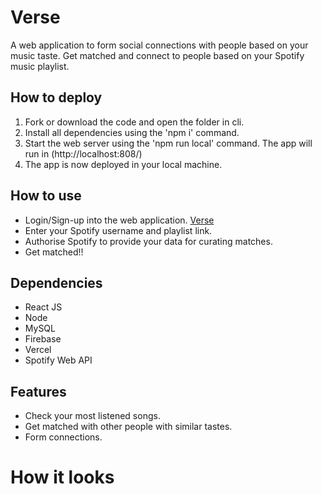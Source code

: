 # Verse
A web application to form social connections with people based on your music taste.
Get matched and connect to people based on your Spotify music playlist.
## How to deploy
1. Fork or download the code and open the folder in cli.
2. Install all dependencies using the 'npm i' command.
3. Start the web server using the 'npm run local' command. The app will run in (http://localhost:808/)
4. The app is now deployed in your local machine.

## How to use
* Login/Sign-up into the web application. [Verse](https://songerated.vercel.app/ "Verse App")
* Enter your Spotify username and playlist link.
* Authorise Spotify to provide your data for curating matches.
* Get matched!!

## Dependencies
- React JS
- Node
- MySQL
- Firebase
- Vercel
- Spotify Web API

## Features
- Check your most listened songs.
- Get matched with other people with similar tastes.
- Form connections.

# How it looks